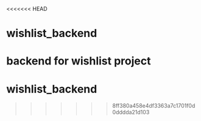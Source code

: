<<<<<<< HEAD
# wishlist_backend
backend for wishlist project
=======
# wishlist_backend
>>>>>>> 8ff380a458e4df3363a7c1701f0d0dddda21d103
